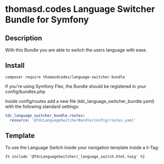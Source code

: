 # thomasd.codes Language Switcher Bundle for Symfony
## Description
With this Bundle you are able to switch the users language with ease.

## Install
```shell
composer require thomasdcodes/language-switcher-bundle
```
If you're using Symfony Flex, the Bundle should be registered in your config/bundles.php

Inside config/routes add a new file (tdc_language_switcher_bundle.yaml) with the following standard settings:
```yaml
tdc_language_switcher_bundle.routes:
  resource: '@TdcLanguageSwitcherBundle/config/routes.yaml'
```

## Template 
To use the Language Switch inside your navigation template inside a li-Tag:
```twig
{% include '@TdcLanguageSwitcher/_language_switch.html.twig' %}
```